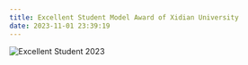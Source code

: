 ```yaml
---
title: Excellent Student Model Award of Xidian University
date: 2023-11-01 23:39:19
---
```

<img src="https://lzhms.oss-cn-hangzhou.aliyuncs.com/images/blog/profile/ExcellentStudent.png" alt="Excellent Student 2023" />